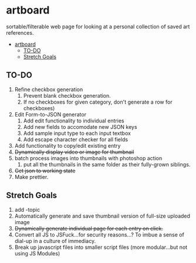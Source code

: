 # artboard

sortable/filterable web page for looking at a personal collection of saved art references. 

- [artboard](#artboard)
  - [TO-DO](#to-do)
  - [Stretch Goals](#stretch-goals)

## TO-DO
1. Refine checkbox generation
   1. Prevent blank checkbox generation. 
   2. If no checkboxes for given category, don't generate a row for checkboxes)
2. Edit Form-to-JSON generator
   1. Add edit functionality to individual entries
   2. Add new fields to accomodate new JSON keys
   3. Add sample input type to each input textbox
   4. Add escape character checker for all fields
3. Add functionality to copy/edit existing entry
4. ~~Dynamically display video or image for thumbnail~~
5. batch process images into thumbnails with photoshop action
   1. put all the thumbnails in the same folder as their fully-grown siblings.
6. ~~Get json to working state~~
7. Make prettier.

## Stretch Goals
1. add -topic
2. Automatically generate and save thumbnail version of full-size uploaded image
3. ~~Dynamically generate individual page for each entry on click.~~
4. Convert all JS to JSFuck...for security reasons...? To imbue a sense of dial-up in a culture of immediacy.
5. Break up javascript files into smaller script files (more modular...but not using JS Modules)